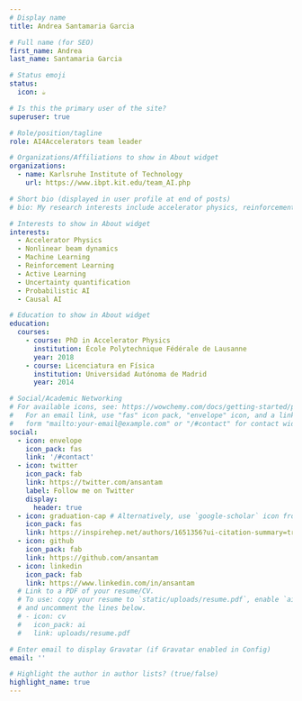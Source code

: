 ```yaml
---
# Display name
title: Andrea Santamaria Garcia

# Full name (for SEO)
first_name: Andrea
last_name: Santamaria Garcia

# Status emoji
status:
  icon: ☕️

# Is this the primary user of the site?
superuser: true

# Role/position/tagline
role: AI4Accelerators team leader

# Organizations/Affiliations to show in About widget
organizations:
  - name: Karlsruhe Institute of Technology
    url: https://www.ibpt.kit.edu/team_AI.php

# Short bio (displayed in user profile at end of posts)
# bio: My research interests include accelerator physics, reinforcement learning,

# Interests to show in About widget
interests:
  - Accelerator Physics
  - Nonlinear beam dynamics
  - Machine Learning
  - Reinforcement Learning
  - Active Learning
  - Uncertainty quantification
  - Probabilistic AI
  - Causal AI

# Education to show in About widget
education:
  courses:
    - course: PhD in Accelerator Physics
      institution: École Polytechnique Fédérale de Lausanne
      year: 2018
    - course: Licenciatura en Física
      institution: Universidad Autónoma de Madrid
      year: 2014

# Social/Academic Networking
# For available icons, see: https://wowchemy.com/docs/getting-started/page-builder/#icons
#   For an email link, use "fas" icon pack, "envelope" icon, and a link in the
#   form "mailto:your-email@example.com" or "/#contact" for contact widget.
social:
  - icon: envelope
    icon_pack: fas
    link: '/#contact'
  - icon: twitter
    icon_pack: fab
    link: https://twitter.com/ansantam
    label: Follow me on Twitter
    display:
      header: true
  - icon: graduation-cap # Alternatively, use `google-scholar` icon from `ai` icon pack
    icon_pack: fas
    link: https://inspirehep.net/authors/1651356?ui-citation-summary=true#with-citation-summary
  - icon: github
    icon_pack: fab
    link: https://github.com/ansantam
  - icon: linkedin
    icon_pack: fab
    link: https://www.linkedin.com/in/ansantam
  # Link to a PDF of your resume/CV.
  # To use: copy your resume to `static/uploads/resume.pdf`, enable `ai` icons in `params.yaml`,
  # and uncomment the lines below.
  # - icon: cv
  #   icon_pack: ai
  #   link: uploads/resume.pdf

# Enter email to display Gravatar (if Gravatar enabled in Config)
email: ''

# Highlight the author in author lists? (true/false)
highlight_name: true
---
```


<!-- Alice Wu is a professor of artificial intelligence at the Stanford AI Lab. Her research interests include distributed robotics, mobile computing and programmable matter. She leads the Robotic Neurobiology group, which develops self-reconfiguring robots, systems of self-organizing robots, and mobile sensor networks.
{style="text-align: justify;"} -->
